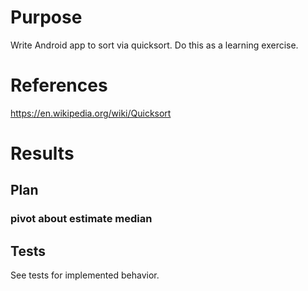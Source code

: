 # Purpose
Write Android app to sort via quicksort.
Do this as a learning exercise.

# References
<https://en.wikipedia.org/wiki/Quicksort>

# Results

## Plan

### pivot about estimate median

## Tests
See tests for implemented behavior.
